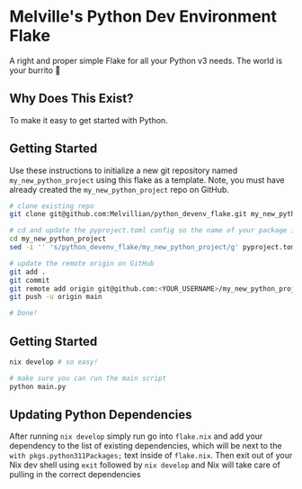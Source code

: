 # Melville's Python Dev Environment Flake

A right and proper simple Flake for all your Python v3 needs. The world is your
burrito 🌯

## Why Does This Exist?

To make it easy to get started with Python.

## Getting Started

Use these instructions to initialize a new git repository named
`my_new_python_project` using this flake as a template. Note, you must have
already created the `my_new_python_project` repo on GitHub.

```bash
# clone existing repo
git clone git@github.com:Melvillian/python_devenv_flake.git my_new_python_project

# cd and update the pyproject.toml config so the name of your package is correct
cd my_new_python_project
sed -i '' 's/python_devenv_flake/my_new_python_project/g' pyproject.toml

# update the remote origin on GitHub
git add .
git commit
git remote add origin git@github.com:<YOUR_USERNAME>/my_new_python_project.git
git push -u origin main

# Done!
```

## Getting Started

```bash
nix develop # so easy!

# make sure you can run the main script
python main.py
```

## Updating Python Dependencies

After running `nix develop` simply run go into `flake.nix` and add your
dependency to the list of existing dependencies, which will be next to the
`with pkgs.python311Packages;` text inside of `flake.nix`. Then exit out of your
Nix dev shell using `exit` followed by `nix develop` and Nix will take care of
pulling in the correct dependencies

